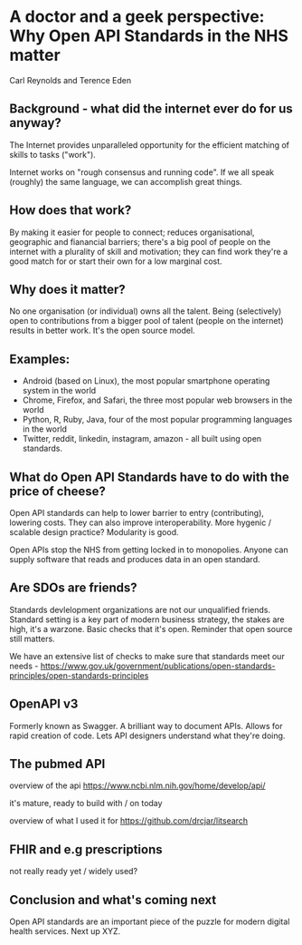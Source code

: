 # A doctor and a geek perspective: Why Open API Standards in the NHS matter

Carl Reynolds and Terence Eden

## Background - what did the internet ever do for us anyway?

The Internet provides unparalleled opportunity for the efficient matching of skills to tasks ("work").

Internet works on "rough consensus and running code".  If we all speak (roughly) the same language, we can accomplish great things.

## How does that work?

By making it easier for people to connect; reduces organisational, geographic and fianancial barriers; there's a big pool of people on the internet with a plurality of skill and motivation; they can find work they're a good match for or start their own for a low marginal cost.

## Why does it matter? 

No one organisation (or individual) owns all the talent. Being (selectively) open to contributions from a bigger pool of talent (people on the internet) results in better work. It's the open source model. 

## Examples:

- Android (based on Linux), the most popular smartphone operating system in the world
- Chrome, Firefox, and Safari, the three most popular web browsers in the world
- Python, R, Ruby, Java, four of the most popular programming languages in the world
- Twitter, reddit, linkedin, instagram, amazon - all built using open standards.

## What do Open API Standards have to do with the price of cheese?

Open API standards can help to lower barrier to entry (contributing), lowering costs. They can also improve interoperability. More hygenic / scalable design practice? Modularity is good.

Open APIs stop the NHS from getting locked in to monopolies. Anyone can supply software that reads and produces data in an open standard.

## Are SDOs are friends?

Standards devlelopment organizations are not our unqualified friends. Standard setting is a key part of modern business strategy, the stakes are high, it's a warzone. Basic checks that it's open. Reminder that open source still matters. 

We have an extensive list of checks to make sure that standards meet our needs - https://www.gov.uk/government/publications/open-standards-principles/open-standards-principles

## OpenAPI v3

Formerly known as Swagger. A brilliant way to document APIs. Allows for rapid creation of code. Lets API designers understand what they're doing.

## The pubmed API

overview of the api
https://www.ncbi.nlm.nih.gov/home/develop/api/

it's mature, ready to build with / on today

overview of what I used it for
https://github.com/drcjar/litsearch

## FHIR and e.g prescriptions

not really ready yet / widely used? 

## Conclusion and what's coming next

Open API standards are an important piece of the puzzle for modern digital health services. Next up XYZ.
